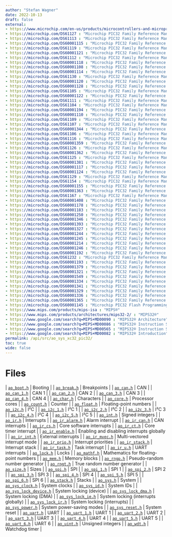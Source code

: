 ```yaml
---
author: "Stefan Wagner"
date: 2022-10-13
draft: false
external:
- https://www.microchip.com/en-us/products/microcontrollers-and-microprocessors/32-bit-mcus : "Microchip 32-bit PIC® and SAM Microcontrollers"
- https://microchip.com/DS61127 : "Microchip PIC32 Family Reference Manual, Section 1, Introduction"
- https://microchip.com/DS61113 : "Microchip PIC32 Family Reference Manual, Section 2, CPU for Devices with M4K® Core"
- https://microchip.com/DS60001115 : "Microchip PIC32 Family Reference Manual, Section 3, Memory Organization"
- https://microchip.com/DS61119 : "Microchip PIC32 Family Reference Manual, Section 4, Prefetch Cache"
- https://microchip.com/DS60001121 : "Microchip PIC32 Family Reference Manual, Section 5, Flash Programming"
- https://microchip.com/DS61112 : "Microchip PIC32 Family Reference Manual, Section 6, Oscillators"
- https://microchip.com/DS60001118 : "Microchip PIC32 Family Reference Manual, Section 7, Resets"
- https://microchip.com/DS60001108 : "Microchip PIC32 Family Reference Manual, Section 8, Interrupts"
- https://microchip.com/DS60001114 : "Microchip PIC32 Family Reference Manual, Section 9, Watchdog, Deadman, and Power-up Timers"
- https://microchip.com/DS61130 : "Microchip PIC32 Family Reference Manual, Section 10, Power-Saving Modes"
- https://microchip.com/DS60001120 : "Microchip PIC32 Family Reference Manual, Section 12, I/O Ports"
- https://microchip.com/DS60001128 : "Microchip PIC32 Family Reference Manual, Section 13, Parallel Master Port (PMP)"
- https://microchip.com/DS61105 : "Microchip PIC32 Family Reference Manual, Section 14, Timers"
- https://microchip.com/DS60001122 : "Microchip PIC32 Family Reference Manual, Section 15, Input Capture"
- https://microchip.com/DS61111 : "Microchip PIC32 Family Reference Manual, Section 16, Output Compare"
- https://microchip.com/DS61104 : "Microchip PIC32 Family Reference Manual, Section 17, 10-bit Analog-to-Digital Converter (ADC)"
- https://microchip.com/DS60001194 : "Microchip PIC32 Family Reference Manual, Section 18, 12-bit Pipelined Analog-to-Digital Converter (ADC)"
- https://microchip.com/DS60001110 : "Microchip PIC32 Family Reference Manual, Section 19, Comparator"
- https://microchip.com/DS61109 : "Microchip PIC32 Family Reference Manual, Section 20, Comparator Voltage Reference"
- https://microchip.com/DS61107 : "Microchip PIC32 Family Reference Manual, Section 21, UART"
- https://microchip.com/DS60001344 : "Microchip PIC32 Family Reference Manual, Section 22, 12-bit High-Speed Successive Approximation Register (SAR) ADC"
- https://microchip.com/DS61106 : "Microchip PIC32 Family Reference Manual, Section 23, Serial Peripheral Interface (SPI)"
- https://microchip.com/DS61116 : "Microchip PIC32 Family Reference Manual, Section 24, Inter-Integrated Circuit™ (I²C)"
- https://microchip.com/DS60001359 : "Microchip PIC32 Family Reference Manual, Section 25, Analog-to-Digital Converter (ADC) with Threshold Detect"
- https://microchip.com/DS61126 : "Microchip PIC32 Family Reference Manual, Section 27, USB On-The-Go (OTG)"
- https://microchip.com/DS60001362 : "Microchip PIC32 Family Reference Manual, Section 28, RTCC with Timestamp"
- https://microchip.com/DS61125 : "Microchip PIC32 Family Reference Manual, Section 29, Real-Time Clock and Calendar (RTCC)"
- https://microchip.com/DS60001381 : "Microchip PIC32 Family Reference Manual, Section 30, Capture/Compare/PWM/Timer (MCCP and SCCP)"
- https://microchip.com/DS60001117 : "Microchip PIC32 Family Reference Manual, Section 31, DMA Controller"
- https://microchip.com/DS60001124 : "Microchip PIC32 Family Reference Manual, Section 32, Configuration"
- https://microchip.com/DS61129 : "Microchip PIC32 Family Reference Manual, Section 33, Programming and Diagnostics"
- https://microchip.com/DS61154 : "Microchip PIC32 Family Reference Manual, Section 34, Controller Area Network (CAN)"
- https://microchip.com/DS60001155 : "Microchip PIC32 Family Reference Manual, Section 35, Ethernet Controller"
- https://microchip.com/DS60001363 : "Microchip PIC32 Family Reference Manual, Section 36, Configurable Logic Cell"
- https://microchip.com/DS61167 : "Microchip PIC32 Family Reference Manual, Section 37, Charge Time Measurement Unit (CTMU)"
- https://microchip.com/DS60001408 : "Microchip PIC32 Family Reference Manual, Section 38, High/Low-Voltage Detect (HLVD)"
- https://microchip.com/DS60001178 : "Microchip PIC32 Family Reference Manual, Section 39, Op amp/Comparator"
- https://microchip.com/DS60001183 : "Microchip PIC32 Family Reference Manual, Section 41, Prefetch Module for Devices with L1 CPU Cache"
- https://microchip.com/DS60001250 : "Microchip PIC32 Family Reference Manual, Section 42, Oscillators with Enhanced PLL"
- https://microchip.com/DS60001346 : "Microchip PIC32 Family Reference Manual, Section 43, Quadrature Encoder Interface (QEI)"
- https://microchip.com/DS60001393 : "Microchip PIC32 Family Reference Manual, Section 44, Motor Control PWM (MCPWM)"
- https://microchip.com/DS60001327 : "Microchip PIC32 Family Reference Manual, Section 45, Control Digital-to-Analog Converter (CDAC)"
- https://microchip.com/DS60001244 : "Microchip PIC32 Family Reference Manual, Section 46, Serial Quad Interface (SQI)"
- https://microchip.com/DS60001245 : "Microchip PIC32 Family Reference Manual, Section 47, External Bus Interface (EBI)"
- https://microchip.com/DS60001214 : "Microchip PIC32 Family Reference Manual, Section 48, Memory Organization and Permissions"
- https://microchip.com/DS60001246 : "Microchip PIC32 Family Reference Manual, Section 49, Crypto Engine and Random Number Generator (RNG)"
- https://microchip.com/DS60001192 : "Microchip PIC32 Family Reference Manual, Section 50, CPU for Devices with MIPS32® microAptiv™ and M-Class Cores"
- https://microchip.com/DS61232 : "Microchip PIC32 Family Reference Manual, Section 51, Hi-Speed USB with On-The-Go (OTG)"
- https://microchip.com/DS60001193 : "Microchip PIC32 Family Reference Manual, Section 52, Flash Memory with Support for Live Update"
- https://microchip.com/DS60001379 : "Microchip PIC32 Family Reference Manual, Section 54, Graphics LCD (GLCD) Controller"
- https://microchip.com/DS60001321 : "Microchip PIC32 Family Reference Manual, Section 55, DDR SDRAM Controller"
- https://microchip.com/DS60001549 : "Microchip PIC32 Family Reference Manual, Section 56, Controller Area Network with Flexible Data-rate (CAN FD)"
- https://microchip.com/DS60001334 : "Microchip PIC32 Family Reference Manual, Section 57, Secure Digital Host Controller (SDHC)"
- https://microchip.com/DS60001341 : "Microchip PIC32 Family Reference Manual, Section 58, Data EEPROM"
- https://microchip.com/DS60001329 : "Microchip PIC32 Family Reference Manual, Section 59, Oscillators with DCO"
- https://microchip.com/DS60001336 : "Microchip PIC32 Family Reference Manual, Section 60, 32-Bit Programmable Cyclic Redundancy Check (CRC)"
- https://microchip.com/DS60001365 : "Microchip PIC32 Family Reference Manual, Section 62, Dual Watchdog Timer"
- https://microchip.com/DS60001145 : "Microchip PIC32 Flash Programming Specification"
- https://www.mips.com/products/mips-isa : "MIPS®"
- https://www.mips.com/products/architectures/mips32-2/ : "MIPS32®"
- https://www.google.com/search?q=MIPS+MD00090 : "MIPS32® Architecture"
- https://www.google.com/search?q=MIPS+MD00086 : "MIPS32® Instruction Set Manual"
- https://www.google.com/search?q=MIPS+MD00565 : "MIPS32® Instruction Set Quick Reference"
- https://www.google.com/search?q=MIPS+MD00082 : "MIPS32® Introduction"
permalink: /api/src/ao_sys_xc32_pic32/
toc: true
wide: false
---
```


# Files

| [`ao_boot.h`](ao_boot.h.md) | Booting |
| [`ao_break.h`](ao_break.h.md) | Breakpoints |
| [`ao_can.h`](ao_can.h.md) | CAN |
| [`ao_can_1.h`](ao_can_1.h.md) | CAN 1 |
| [`ao_can_2.h`](ao_can_2.h.md) | CAN 2 |
| [`ao_can_3.h`](ao_can_3.h.md) | CAN 3 |
| [`ao_can_4.h`](ao_can_4.h.md) | CAN 4 |
| [`ao_char.h`](ao_char.h.md) | Characters |
| [`ao_core.h`](ao_core.h.md) | Processor cores |
| [`ao_count.h`](ao_count.h.md) | Counter |
| [`ao_float.h`](ao_float.h.md) | Floating-point numbers |
| [`ao_i2c.h`](ao_i2c.h.md) | I²C |
| [`ao_i2c_1.h`](ao_i2c_1.h.md) | I²C 1 |
| [`ao_i2c_2.h`](ao_i2c_2.h.md) | I²C 2 |
| [`ao_i2c_3.h`](ao_i2c_3.h.md) | I²C 3 |
| [`ao_i2c_4.h`](ao_i2c_4.h.md) | I²C 4 |
| [`ao_i2c_5.h`](ao_i2c_5.h.md) | I²C 5 |
| [`ao_int.h`](ao_int.h.md) | Signed integers |
| [`ao_ir.h`](ao_ir.h.md) | Interrupts |
| [`ao_ir_alarm.h`](ao_ir_alarm.h.md) | Alarm interrupt |
| [`ao_ir_can.h`](ao_ir_can.h.md) | CAN interrupts |
| [`ao_ir_cs.h`](ao_ir_cs.h.md) | Core software interrupts |
| [`ao_ir_ct.h`](ao_ir_ct.h.md) | Core timer interrupt |
| [`ao_ir_enable.h`](ao_ir_enable.h.md) | Enabling and disabling interrupts globally |
| [`ao_ir_int.h`](ao_ir_int.h.md) | External interrupts |
| [`ao_ir_mvec.h`](ao_ir_mvec.h.md) | Multi-vectored interrupt mode |
| [`ao_ir_prio.h`](ao_ir_prio.h.md) | Interrupt priorities |
| [`ao_ir_stack.h`](ao_ir_stack.h.md) | Interrupt stack |
| [`ao_ir_task.h`](ao_ir_task.h.md) | Task interrupt |
| [`ao_ir_u.h`](ao_ir_u.h.md) | UART interrupts |
| [`ao_lock.h`](ao_lock.h.md) | Locks |
| [`ao_mathf.h`](ao_mathf.h.md) | Mathematics for floating-point numbers |
| [`ao_mem.h`](ao_mem.h.md) | Memory blocks |
| [`ao_rngp.h`](ao_rngp.h.md) | Pseudo-random number generator |
| [`ao_rngt.h`](ao_rngt.h.md) | True random number generator |
| [`ao_size.h`](ao_size.h.md) | Sizes |
| [`ao_spi.h`](ao_spi.h.md) | SPI |
| [`ao_spi_1.h`](ao_spi_1.h.md) | SPI 1 |
| [`ao_spi_2.h`](ao_spi_2.h.md) | SPI 2 |
| [`ao_spi_3.h`](ao_spi_3.h.md) | SPI 3 |
| [`ao_spi_4.h`](ao_spi_4.h.md) | SPI 4 |
| [`ao_spi_5.h`](ao_spi_5.h.md) | SPI 5 |
| [`ao_spi_6.h`](ao_spi_6.h.md) | SPI 6 |
| [`ao_stack.h`](ao_stack.h.md) | Stacks |
| [`ao_sys.h`](ao_sys.h.md) | System |
| [`ao_sys_clock.h`](ao_sys_clock.h.md) | System clocks |
| [`ao_sys_id.h`](ao_sys_id.h.md) | System IDs |
| [`ao_sys_lock_device.h`](ao_sys_lock_device.h.md) | System locking (device) |
| [`ao_sys_lock_dma.h`](ao_sys_lock_dma.h.md) | System locking (DMA) |
| [`ao_sys_lock_ie.h`](ao_sys_lock_ie.h.md) | System locking (interrupts globally) |
| [`ao_sys_lock_ir.h`](ao_sys_lock_ir.h.md) | System locking (interrupts) |
| [`ao_sys_power.h`](ao_sys_power.h.md) | System power-saving modes |
| [`ao_sys_reset.h`](ao_sys_reset.h.md) | System reset |
| [`ao_uart.h`](ao_uart.h.md) | UART |
| [`ao_uart_1.h`](ao_uart_1.h.md) | UART 1 |
| [`ao_uart_2.h`](ao_uart_2.h.md) | UART 2 |
| [`ao_uart_3.h`](ao_uart_3.h.md) | UART 3 |
| [`ao_uart_4.h`](ao_uart_4.h.md) | UART 4 |
| [`ao_uart_5.h`](ao_uart_5.h.md) | UART 5 |
| [`ao_uart_6.h`](ao_uart_6.h.md) | UART 6 |
| [`ao_uint.h`](ao_uint.h.md) | Unsigned integers |
| [`ao_wdt.h`](ao_wdt.h.md) | Watchdog timer |
